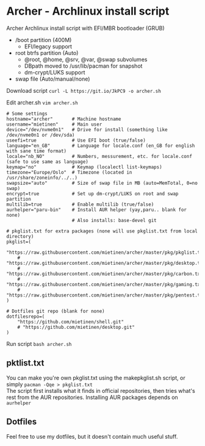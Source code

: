 # Archer - Archlinux install script

Archer Archlinux install script with EFI/MBR bootloader (GRUB)

* /boot partition (400M)
	* EFI/legacy support
* root btrfs partition (Auto)
	* @root, @home, @srv, @var, @swap subvolumes
	* DBpath moved to /usr/lib/pacman for snapshot
	* dm-crypt/LUKS support
* swap file (Auto/manual/none)

Download script `curl -L https://git.io/JkPC9 -o archer.sh`

Edit archer.sh `vim archer.sh`

```
# Some settings
hostname="archer"       # Machine hostname
username="mietinen"     # Main user
device="/dev/nvme0n1"   # Drive for install (something like /dev/nvme0n1 or /dev/sda)
useefi=true             # Use EFI boot (true/false)
language="en_GB"        # Language for locale.conf (en_GB for english with sane time format)
locale="nb_NO"          # Numbers, messurement, etc. for locale.conf (safe to use same as language)
keymap="no"             # Keymap (localectl list-keymaps)
timezone="Europe/Oslo"  # Timezone (located in /usr/share/zoneinfo/../..)
swapsize="auto"         # Size of swap file in MB (auto=MemTotal, 0=no swap)
encrypt=true            # Set up dm-crypt/LUKS on root and swap partition
multilib=true           # Enable multilib (true/false)
aurhelper="paru-bin"    # Install AUR helper (yay,paru.. blank for none)
                        # Also installs: base-devel git

# pkglist.txt for extra packages (none will use pkglist.txt from local directory)
pkglist=(
	"https://raw.githubusercontent.com/mietinen/archer/master/pkg/pkglist.txt"
	# "https://raw.githubusercontent.com/mietinen/archer/master/pkg/desktop.txt"
	# "https://raw.githubusercontent.com/mietinen/archer/master/pkg/carbon.txt"
	# "https://raw.githubusercontent.com/mietinen/archer/master/pkg/gaming.txt"
	# "https://raw.githubusercontent.com/mietinen/archer/master/pkg/pentest.txt"
)

# Dotfiles git repo (blank for none)
dotfilesrepo=(
	"https://github.com/mietinen/shell.git"
	# "https://github.com/mietinen/desktop.git"
)
```

Run script `bash archer.sh`

## pktlist.txt

You can make you're own pkglist.txt using the makepkglist.sh script, or simply `pacman -Qqe > pkglist.txt`  
The script first installs what it finds in official repositories, then tries what's rest from the AUR repositories. Installing AUR packages depends on `aurhelper`  

## Dotfiles

Feel free to use my dotfiles, but it doesn't contain much useful stuff.
